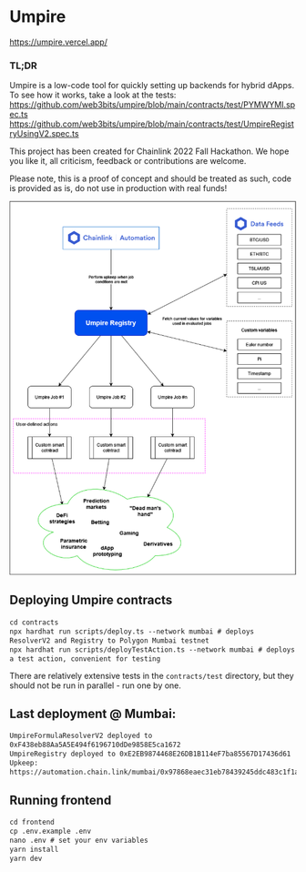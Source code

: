 # Umpire

https://umpire.vercel.app/

### TL;DR
Umpire is a low-code tool for quickly setting up backends for hybrid dApps. To see how it works, take a look at the tests:
https://github.com/web3bits/umpire/blob/main/contracts/test/PYMWYMI.spec.ts
https://github.com/web3bits/umpire/blob/main/contracts/test/UmpireRegistryUsingV2.spec.ts

This project has been created for Chainlink 2022 Fall Hackathon. We hope you like it, all criticism, feedback or contributions are welcome.

Please note, this is a proof of concept and should be treated as such, code is provided as is, do not use in production with real funds!

![Architecture](/architecture.png)

## Deploying Umpire contracts

```shell
cd contracts
npx hardhat run scripts/deploy.ts --network mumbai # deploys ResolverV2 and Registry to Polygon Mumbai testnet
npx hardhat run scripts/deployTestAction.ts --network mumbai # deploys a test action, convenient for testing
```

There are relatively extensive tests in the `contracts/test` directory, but they should not be run in parallel - run one by one.

## Last deployment @ Mumbai:

```
UmpireFormulaResolverV2 deployed to 0xF438eb88Aa5A5E494f6196710dDe9858E5ca1672
UmpireRegistry deployed to 0xE2EB9874468E26DB1B114eF7ba85567D17436d61
Upkeep: https://automation.chain.link/mumbai/0x97868eaec31eb78439245ddc483c1f1a47e18a8a25cedb573757c3f56f6890cc 
```

## Running frontend

```shell
cd frontend
cp .env.example .env
nano .env # set your env variables
yarn install
yarn dev
```
